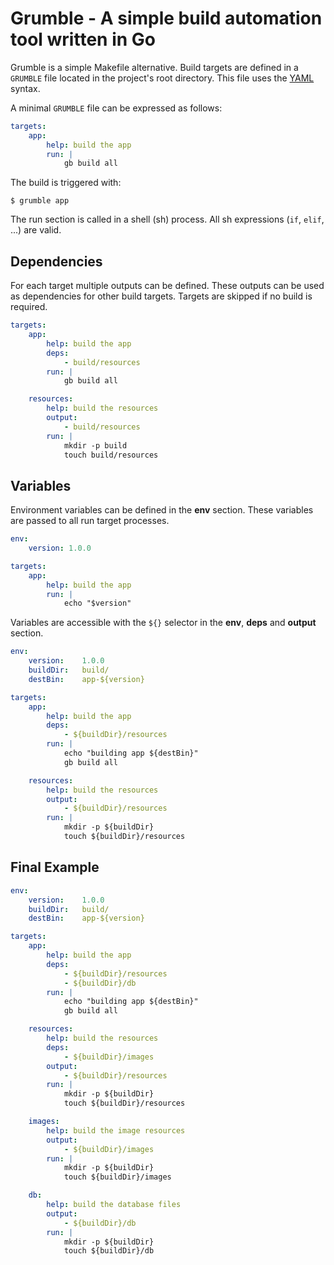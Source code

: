 # Grumble - A simple build automation tool written in Go

Grumble is a simple Makefile alternative. Build targets are defined in a `GRUMBLE`
file located in the project's root directory.
This file uses the [YAML](http://yaml.org/) syntax.

A minimal `GRUMBLE` file can be expressed as follows:

```yaml
targets:
    app:
        help: build the app
        run: |
            gb build all
```

The build is triggered with:

```
$ grumble app
```

The run section is called in a shell (sh) process. All sh expressions (`if`, `elif`, ...) are valid.

## Dependencies

For each target multiple outputs can be defined. These outputs can be used as dependencies
for other build targets. Targets are skipped if no build is required.

```yaml
targets:
    app:
        help: build the app
        deps:
            - build/resources
        run: |
            gb build all

    resources:
        help: build the resources
        output:
            - build/resources
        run: |
            mkdir -p build
            touch build/resources
```

## Variables

Environment variables can be defined in the **env** section. These variables are passed to all run target processes.

```yaml
env:
    version: 1.0.0

targets:
    app:
        help: build the app
        run: |
            echo "$version"
```

Variables are accessible with the `${}` selector in the **env**, **deps** and **output** section.

```yaml
env:
    version:    1.0.0
    buildDir:   build/
    destBin:    app-${version}

targets:
    app:
        help: build the app
        deps:
            - ${buildDir}/resources
        run: |
            echo "building app ${destBin}"
            gb build all

    resources:
        help: build the resources
        output:
            - ${buildDir}/resources
        run: |
            mkdir -p ${buildDir}
            touch ${buildDir}/resources
```

## Final Example

```yaml
env:
    version:    1.0.0
    buildDir:   build/
    destBin:    app-${version}

targets:
    app:
        help: build the app
        deps:
            - ${buildDir}/resources
            - ${buildDir}/db
        run: |
            echo "building app ${destBin}"
            gb build all

    resources:
        help: build the resources
        deps:
            - ${buildDir}/images
        output:
            - ${buildDir}/resources
        run: |
            mkdir -p ${buildDir}
            touch ${buildDir}/resources

    images:
        help: build the image resources
        output:
            - ${buildDir}/images
        run: |
            mkdir -p ${buildDir}
            touch ${buildDir}/images

    db:
        help: build the database files
        output:
            - ${buildDir}/db
        run: |
            mkdir -p ${buildDir}
            touch ${buildDir}/db
```
